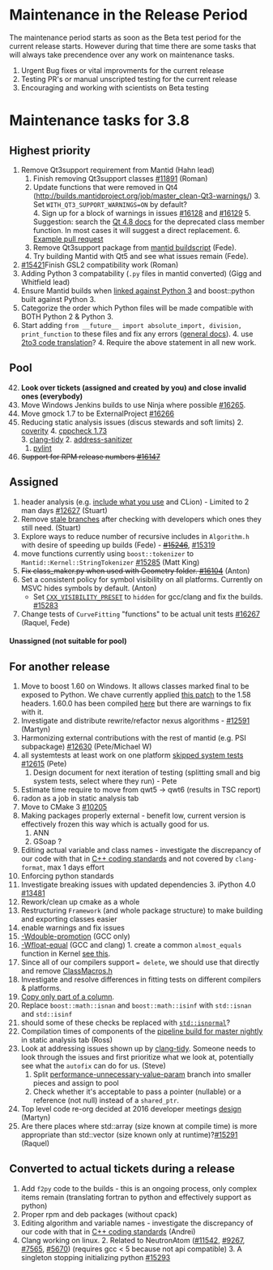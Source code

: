 Maintenance in the Release Period
=================================

The maintenance period starts as soon as the Beta test period for the current release starts.  However during that time there are some tasks that will always take precendence over any work on maintenance tasks.

1. Urgent Bug fixes or vital improvments for the current release
2. Testing PR's or manual unscripted testing for the current release
3. Encouraging and working with scientists on Beta testing


Maintenance tasks for 3.8 
=========================

Highest priority
----------------

1. Remove Qt3support requirement from Mantid (Hahn lead)
   1. Finish removing Qt3support classes [#11891](https://github.com/mantidproject/mantid/issues/11891)  (Roman)
   2. Update functions that were removed in Qt4 (http://builds.mantidproject.org/job/master_clean-Qt3-warnings/)
      3. Set `WITH_QT3_SUPPORT_WARNINGS=ON` by default?  
      4. Sign up for a block of warnings in issues [#16128](https://github.com/mantidproject/mantid/issues/16128) and [#16129](https://github.com/mantidproject/mantid/issues/16129)
      5. Suggestion: search the [Qt 4.8 docs](http://doc.qt.io/qt-4.8/index.html) for the deprecated class member function. In most cases it will suggest a direct replacement.
      6. [Example pull request](https://github.com/mantidproject/mantid/pull/16235)
   3. Remove Qt3support package from [mantid  buildscript](https://github.com/mantidproject/mantid/blob/082354338d1fca01065c1b6af235d5ad769bdc69/CMakeLists.txt#L73) (Fede).
   4. Try building Mantid with Qt5 and see what issues remain (Fede). 
4. [#15421](https://github.com/mantidproject/mantid/issues/15421)Finish GSL2 compatibility work (Roman)
1. Adding Python 3 compatability (`.py` files in mantid converted) (Gigg and Whitfield lead)
  1. Ensure Mantid builds when [linked against Python 3](https://docs.python.org/3.5/howto/cporting.html#changes-to-object-apis) and boost::python built against Python 3.
  2. Categorize the order which Python files will be made compatible with BOTH Python 2 & Python 3.
  3. Start adding `from __future__ import absolute_import, division, print_function` to these files and fix any errors ([general docs](http://python-future.org/compatible_idioms.html)).
      4. use [2to3 code translation](https://docs.python.org/2/library/2to3.html)?
      4. Require the above statement in all new work. 

Pool
----

42. **Look over tickets (assigned and created by you) and close invalid ones (everybody)**
1. Move Windows Jenkins builds to use Ninja where possible [#16265](https://github.com/mantidproject/mantid/issues/16265).
6. Move gmock 1.7 to be ExternalProject [#16266](https://github.com/mantidproject/mantid/issues/16266)
1. Reducing static analysis issues (discus stewards and soft limits)
   2. [coverity](https://scan.coverity.com/projects/335) 
   4. [cppcheck 1.73](http://builds.mantidproject.org/job/master_cppcheck/)  
   3. [clang-tidy](http://builds.mantidproject.org/view/Static%20Analysis/job/clang_tidy/)
   2. [address-sanitizer](http://builds.mantidproject.org/view/Static%20Analysis/job/address_sanitizer/)
   1. [pylint](http://builds.mantidproject.org/job/master_pylint/)
2. ~~Support for RPM release numbers [#16147](https://github.com/mantidproject/mantid/issues/16147)~~

Assigned
--------

1. header analysis (e.g. [include what you use](http://www.mantidproject.org/IWYU) and CLion) - Limited to 2 man days [#12627](https://github.com/mantidproject/mantid/issues/12627) (Stuart)
2. Remove [stale branches](https://github.com/mantidproject/mantid/branches/stale) after checking with developers which ones they still need. (Stuart)
2. Explore ways to reduce number of recursive includes in `Algorithm.h` with desire of speeding up builds (Fede) - ~~[#15246](https://github.com/mantidproject/mantid/issues/15246)~~, [#15319](https://github.com/mantidproject/mantid/issues/15319)
3. move functions currently using `boost::tokenizer` to `Mantid::Kernel::StringTokenizer` [#15285](https://github.com/mantidproject/mantid/issues/15285) (Matt King)
8. ~~Fix class_maker.py when used with Geometry folder. [#16104](https://github.com/mantidproject/mantid/issues/16104)~~ (Anton)
1. Set a consistent policy for symbol visibility on all platforms. Currently on MSVC hides symbols by default. (Anton)
   - Set [`CXX_VISIBILITY_PRESET`](https://cmake.org/cmake/help/v2.8.12/cmake.html#prop_tgt:LANG_VISIBILITY_PRESET) to `hidden` for gcc/clang and fix the builds.  [#15283](https://github.com/mantidproject/mantid/issues/15283) 
7. Change tests of `CurveFitting` "functions" to be actual unit tests [#16267](https://github.com/mantidproject/mantid/issues/16267) (Raquel, Fede)


#### Unassigned (not suitable for pool)

For another release
-------------------

1. Move to boost 1.60 on Windows. It allows classes marked final to be exposed to Python. We chave currently applied [this patch](https://github.com/boostorg/type_traits/commit/04a8a9ecc2b02b7334a4b3f0459a5f62b855cc68) to the 1.58 headers. 1.60.0 has been compiled [here](https://github.com/mantidproject/thirdparty-msvc2015/tree/boost-160) but there are warnings to fix with it.
1. Investigate and distribute rewrite/refactor nexus algorithms - [#12591](http://github.com/mantidproject/mantid/issues/12591)  (Martyn)
1. Harmonizing external contributions with the rest of mantid (e.g. PSI subpackage) [#12630](https://github.com/mantidproject/mantid/issues/12630) (Pete/Michael W)
1. all systemtests at least work on one platform [skipped system tests](http://developer.mantidproject.org/systemtests/) [#12615](https://github.com/mantidproject/mantid/issues/12615) (Pete)
   1. Design document for next iteration of testing (splitting small and big system tests, select where they run) - Pete
1. Estimate time require to move from qwt5 -> qwt6 (results in TSC report)
1093777. radon as a job in static analysis tab
1. Move to CMake 3 [#10205](http://github.com/mantidproject/mantid/issues/10205)
1. Making packages properly external - benefit low, current version is effectively frozen this way which is actually good for us.
   1. ANN
   2. GSoap ?
1. Editing actual variable and class names - investigate the discrepancy of our code with that in [C++ coding standards](http://www.mantidproject.org/C%2B%2B_Coding_Standards) and not covered by `clang-format`, max 1 days effort
2. Enforcing python standards
1. Investigate breaking issues with updated dependencies
    3. iPython 4.0 [#13481](https://github.com/mantidproject/mantid/issues/13481)
1. Rework/clean up cmake as a whole
1. Restructuring `Framework` (and whole package structure) to make building and exporting classes easier
1. enable warnings and fix issues
  1. [-Wdouble-promotion](https://gist.github.com/quantumsteve/38c7be4a5606edecb223) (GCC only)
  1. [-Wfloat-equal](https://gist.github.com/quantumsteve/05b55c0743030b8c439d) (GCC and clang)
    1. create a common `almost_equals` function in Kernel [see this](http://en.cppreference.com/w/cpp/types/numeric_limits/epsilon). 
1. Since all of our compilers support `= delete`, we should use that directly and remove [ClassMacros.h](https://github.com/mantidproject/mantid/blob/master/Framework/Kernel/inc/MantidKernel/ClassMacros.h)
2. Investigate and resolve differences in fitting tests on different compilers & platforms.
4. [Copy only part of a column](https://github.com/mantidproject/mantid/issues/15884).
5. Replace `boost::math::isnan` and `boost::math::isinf` with `std::isnan` and `std::isinf`
  1. should some of these checks be replaced with [`std::isnormal`](http://www.cplusplus.com/reference/cmath/isnormal/)?
1084. Compilation times of components of the [pipeline build for master nightly](http://builds.mantidproject.org/view/Master%20Pipeline/) in static analysis tab (Ross)
1. Look at addressing issues shown up by [clang-tidy](http://builds.mantidproject.org/view/Static%20Analysis/job/clang_tidy). Someone needs to look through the issues and first prioritize what we look at, potentially see what the `autofix` can do for us. (Steve)
   1.  Split [performance-unnecessary-value-param](https://github.com/mantidproject/mantid/tree/performance-unnecessary-value-param) branch into smaller pieces and assign to pool
      1. Check whether it's acceptable to pass a pointer (nullable) or a reference (not null) instead of a `shared_ptr`.    
23. Top level code re-org decided at 2016 developer meetings [design](https://github.com/mantidproject/documents/pull/11) (Martyn)
7. Are there places where std::array (size known at compile time)  is more appropriate than std::vector (size known only at runtime)?[#15291](https://github.com/mantidproject/mantid/issues/15291) (Raquel)

Converted to actual tickets during a release
--------------------------------------------

1. Add `f2py` code to the builds - this is an ongoing process, only complex items remain (translating fortran to python and effectively support as python)
1. Proper rpm and deb packages (without cpack)
1. Editing algorithm and variable names - investigate the discrepancy of our code with that in [C++ coding standards](http://www.mantidproject.org/C%2B%2B_Coding_Standards) (Andrei)
1. Clang working on linux. 
   2. Related to NeutronAtom ([#11542](https://github.com/mantidproject/mantid/issues/11542), [#9267](https://github.com/mantidproject/mantid/issues/9267), [#7565](https://github.com/mantidproject/mantid/issues/7565), [#5670](https://github.com/mantidproject/mantid/issues/5670))  (requires gcc < 5 because not api compatible)
   3. A singleton stopping initializing python [#15293](https://github.com/mantidproject/mantid/issues/15293)
